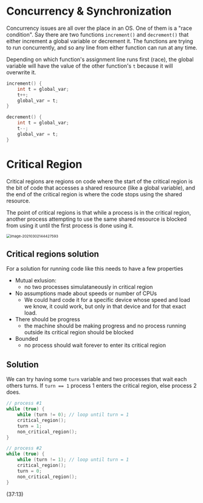 # Concurrency & Synchronization

Concurrency issues are all over the place in an OS. One of them is a "race condition". Say there are two functions `increment()` and `decrement()` that either increment a global variable or decrement it. The functions are trying to run concurrently, and so any line from either function can run at any time.

Depending on which function's assignment line runs first (race), the global variable will have the value of the other function's `t` because it will overwrite it.

```c
increment() {
    int t = global_var;
    t++;
    global_var = t;
}

decrement() {
    int t = global_var;
    t--;
    global_var = t;
}
```



# Critical Region

Critical regions are regions on code where the start of the critical region is the bit of code that accesses a shared resource (like a global variable), and the end of the critical region is where the code stops using the shared resource.

The point of critical regions is that while a process is in the critical region, another process attempting to use the same shared resource is blocked from using it until the first process is done using it.

<img src="D:\Notes\UNSW\3231comp\concurrency.assets\image-20210302144427593.png" alt="image-20210302144427593" style="zoom:67%;" />



## Critical regions solution

For a solution for running code like this needs to have a few properties

* Mutual exlusion:
	* no two processes simulataneously in critical region
* No assumptions made about speeds or number of CPUs
	* We could hard code it for a specific device whose speed and load we know, it could work, but only in that device and for that exact load.
* There should be progress
	* the machine should be making progress and no process running outside its critical region should be blocked
* Bounded
	* no process should wait forever to enter its critical region



## Solution

We can try having some `turn` variable and two processes that wait each others turns. If `turn == 1` process 1 enters the critical region, else process 2 does.

```c
// process #1
while (true) {
    while (turn != 0); // loop until turn = 1
    critical_region();
    turn = 1;
    non_critical_region();
}

// process #2
while (true) {
    while (turn != 1); // loop until turn = 1
    critical_region();
    turn = 0;
    non_critical_region();
}
```

 (37:13)